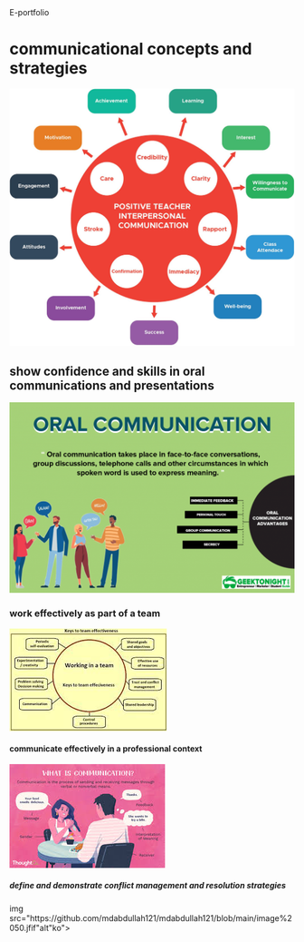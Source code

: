 <html>
   <head> 
     E-portfolio
  </head>
  <body>
   <h1>communicational concepts and strategies</h1>
    <img src="bap11.jpg"alt"khalu">
   <h2>show confidence and skills in oral communications and presentations</h2>
     <img src="bap12.png"alt"kp">
   <h3>work effectively as part of a team</h3>
     <img src="https://github.com/mdabdullah121/mdabdullah121/blob/main/image%2030.jfif" alt "kd">
     
   <h4>communicate effectively in a professional context</h4>
       <img src="https://github.com/mdabdullah121/mdabdullah121/blob/main/image%2040.jfif"alt"kk">
   <h5>define and demonstrate conflict management and resolution strategies</h5>
     img src="https://github.com/mdabdullah121/mdabdullah121/blob/main/image%2050.jfif"alt"ko">
   </body>
   </html>
